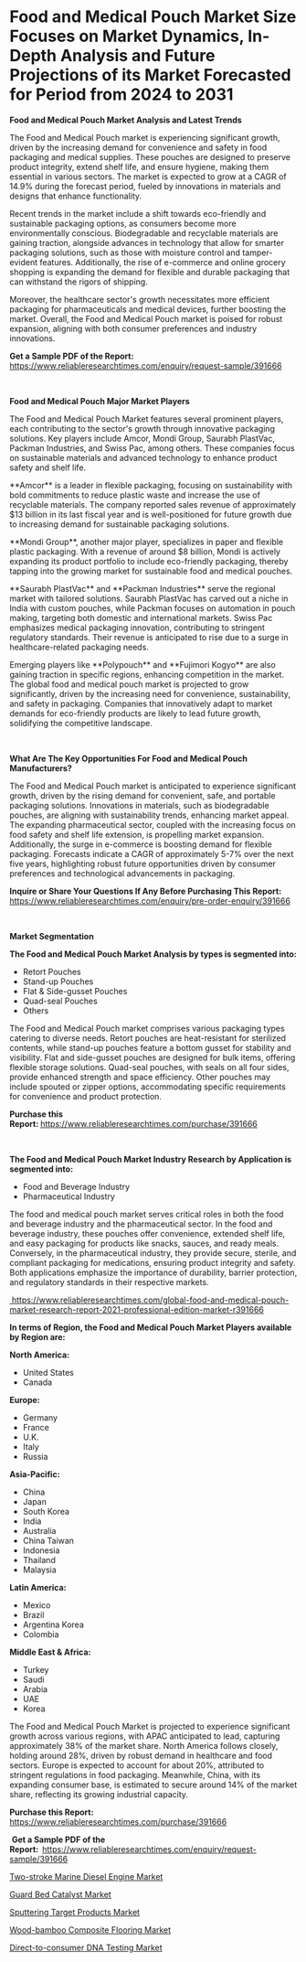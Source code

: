 <p><h1>Food and Medical Pouch Market Size Focuses on Market Dynamics, In-Depth Analysis and Future Projections of its Market Forecasted for Period from 2024 to 2031</h1></p><p><strong>Food and Medical Pouch Market Analysis and Latest Trends</strong></p>
<p><p>The Food and Medical Pouch market is experiencing significant growth, driven by the increasing demand for convenience and safety in food packaging and medical supplies. These pouches are designed to preserve product integrity, extend shelf life, and ensure hygiene, making them essential in various sectors. The market is expected to grow at a CAGR of 14.9% during the forecast period, fueled by innovations in materials and designs that enhance functionality.</p><p>Recent trends in the market include a shift towards eco-friendly and sustainable packaging options, as consumers become more environmentally conscious. Biodegradable and recyclable materials are gaining traction, alongside advances in technology that allow for smarter packaging solutions, such as those with moisture control and tamper-evident features. Additionally, the rise of e-commerce and online grocery shopping is expanding the demand for flexible and durable packaging that can withstand the rigors of shipping. </p><p>Moreover, the healthcare sector's growth necessitates more efficient packaging for pharmaceuticals and medical devices, further boosting the market. Overall, the Food and Medical Pouch market is poised for robust expansion, aligning with both consumer preferences and industry innovations.</p></p>
<p><strong>Get a Sample PDF of the Report:&nbsp;</strong> <a href="https://www.reliableresearchtimes.com/enquiry/request-sample/391666?utm_campaign=1777&utm_medium=2&utm_source=Github&utm_content=ia&utm_term=26102024&utm_id=food-and-medical-pouch">https://www.reliableresearchtimes.com/enquiry/request-sample/391666</a></p>
<p>&nbsp;</p>
<p><strong>Food and Medical Pouch Major Market Players</strong></p>
<p><p>The Food and Medical Pouch Market features several prominent players, each contributing to the sector's growth through innovative packaging solutions. Key players include Amcor, Mondi Group, Saurabh PlastVac, Packman Industries, and Swiss Pac, among others. These companies focus on sustainable materials and advanced technology to enhance product safety and shelf life.</p><p>**Amcor** is a leader in flexible packaging, focusing on sustainability with bold commitments to reduce plastic waste and increase the use of recyclable materials. The company reported sales revenue of approximately $13 billion in its last fiscal year and is well-positioned for future growth due to increasing demand for sustainable packaging solutions.</p><p>**Mondi Group**, another major player, specializes in paper and flexible plastic packaging. With a revenue of around $8 billion, Mondi is actively expanding its product portfolio to include eco-friendly packaging, thereby tapping into the growing market for sustainable food and medical pouches. </p><p>**Saurabh PlastVac** and **Packman Industries** serve the regional market with tailored solutions. Saurabh PlastVac has carved out a niche in India with custom pouches, while Packman focuses on automation in pouch making, targeting both domestic and international markets. Swiss Pac emphasizes medical packaging innovation, contributing to stringent regulatory standards. Their revenue is anticipated to rise due to a surge in healthcare-related packaging needs.</p><p>Emerging players like **Polypouch** and **Fujimori Kogyo** are also gaining traction in specific regions, enhancing competition in the market. The global food and medical pouch market is projected to grow significantly, driven by the increasing need for convenience, sustainability, and safety in packaging. Companies that innovatively adapt to market demands for eco-friendly products are likely to lead future growth, solidifying the competitive landscape.</p></p>
<p>&nbsp;</p>
<p><strong>What Are The Key Opportunities For Food and Medical Pouch Manufacturers?</strong></p>
<p><p>The Food and Medical Pouch market is anticipated to experience significant growth, driven by the rising demand for convenient, safe, and portable packaging solutions. Innovations in materials, such as biodegradable pouches, are aligning with sustainability trends, enhancing market appeal. The expanding pharmaceutical sector, coupled with the increasing focus on food safety and shelf life extension, is propelling market expansion. Additionally, the surge in e-commerce is boosting demand for flexible packaging. Forecasts indicate a CAGR of approximately 5-7% over the next five years, highlighting robust future opportunities driven by consumer preferences and technological advancements in packaging.</p></p>
<p><strong>Inquire or Share Your Questions If Any Before Purchasing This Report:</strong> <a href="https://www.reliableresearchtimes.com/enquiry/pre-order-enquiry/391666?utm_campaign=1777&utm_medium=2&utm_source=Github&utm_content=ia&utm_term=26102024&utm_id=food-and-medical-pouch">https://www.reliableresearchtimes.com/enquiry/pre-order-enquiry/391666</a></p>
<p>&nbsp;</p>
<p><strong>Market Segmentation</strong></p>
<p><strong>The Food and Medical Pouch Market Analysis by types is segmented into:</strong></p>
<p><ul><li>Retort Pouches</li><li>Stand-up Pouches</li><li>Flat & Side-gusset Pouches</li><li>Quad-seal Pouches</li><li>Others</li></ul></p>
<p><p>The Food and Medical Pouch market comprises various packaging types catering to diverse needs. Retort pouches are heat-resistant for sterilized contents, while stand-up pouches feature a bottom gusset for stability and visibility. Flat and side-gusset pouches are designed for bulk items, offering flexible storage solutions. Quad-seal pouches, with seals on all four sides, provide enhanced strength and space efficiency. Other pouches may include spouted or zipper options, accommodating specific requirements for convenience and product protection.</p></p>
<p><strong>Purchase this Report:&nbsp;</strong><a href="https://www.reliableresearchtimes.com/purchase/391666?utm_campaign=1777&utm_medium=2&utm_source=Github&utm_content=ia&utm_term=26102024&utm_id=food-and-medical-pouch">https://www.reliableresearchtimes.com/purchase/391666</a></p>
<p>&nbsp;</p>
<p><strong>The Food and Medical Pouch Market Industry Research by Application is segmented into:</strong></p>
<p><ul><li>Food and Beverage Industry</li><li>Pharmaceutical Industry</li></ul></p>
<p><p>The food and medical pouch market serves critical roles in both the food and beverage industry and the pharmaceutical sector. In the food and beverage industry, these pouches offer convenience, extended shelf life, and easy packaging for products like snacks, sauces, and ready meals. Conversely, in the pharmaceutical industry, they provide secure, sterile, and compliant packaging for medications, ensuring product integrity and safety. Both applications emphasize the importance of durability, barrier protection, and regulatory standards in their respective markets.</p></p>
<p><a href="https://www.reliableresearchtimes.com/global-food-and-medical-pouch-market-research-report-2021-professional-edition-market-r391666?utm_campaign=1777&utm_medium=2&utm_source=Github&utm_content=ia&utm_term=26102024&utm_id=food-and-medical-pouch">&nbsp;https://www.reliableresearchtimes.com/global-food-and-medical-pouch-market-research-report-2021-professional-edition-market-r391666</a></p>
<p><strong>In terms of Region, the Food and Medical Pouch Market Players available by Region are:</strong></p>
<p>
    <p> <strong> North America: </strong>
        <ul>
            <li>United States</li>
            <li>Canada</li>
        </ul>
        </p> 
    <p> <strong> Europe: </strong>
        <ul>
            <li>Germany</li>
            <li>France</li>
            <li>U.K.</li>
            <li>Italy</li>
            <li>Russia</li>
        </ul>
        </p> 
    <p> <strong> Asia-Pacific: </strong>
        <ul>
            <li>China</li>
            <li>Japan</li>
            <li>South Korea</li>
            <li>India</li>
            <li>Australia</li>
            <li>China Taiwan</li>
            <li>Indonesia</li>
            <li>Thailand</li>
            <li>Malaysia</li>
        </ul>
        </p> 
    <p> <strong> Latin America: </strong>
        <ul>
            <li>Mexico</li>
            <li>Brazil</li>
            <li>Argentina Korea</li>
            <li>Colombia</li>
        </ul>
        </p> 
    <p> <strong> Middle East & Africa: </strong>
        <ul>
            <li>Turkey</li>
            <li>Saudi</li>
            <li>Arabia</li>
            <li>UAE</li>
            <li>Korea</li>
        </ul>
    </p>
    </p>
<p><p>The Food and Medical Pouch Market is projected to experience significant growth across various regions, with APAC anticipated to lead, capturing approximately 38% of the market share. North America follows closely, holding around 28%, driven by robust demand in healthcare and food sectors. Europe is expected to account for about 20%, attributed to stringent regulations in food packaging. Meanwhile, China, with its expanding consumer base, is estimated to secure around 14% of the market share, reflecting its growing industrial capacity.</p></p>
<p><strong>Purchase this Report: </strong><a href="https://www.reliableresearchtimes.com/purchase/391666?utm_campaign=1777&utm_medium=2&utm_source=Github&utm_content=ia&utm_term=26102024&utm_id=food-and-medical-pouch">https://www.reliableresearchtimes.com/purchase/391666</a></p>
<p>&nbsp;<strong>Get a Sample PDF of the Report:&nbsp;&nbsp;</strong><a href="https://www.reliableresearchtimes.com/enquiry/request-sample/391666?utm_campaign=1777&utm_medium=2&utm_source=Github&utm_content=ia&utm_term=26102024&utm_id=food-and-medical-pouch">https://www.reliableresearchtimes.com/enquiry/request-sample/391666</a></p>
<p><strong></strong></p>
<p><p><a href="https://www.linkedin.com/pulse/market-insights-global-two-stroke-marine-diesel-engine-forecast-squlc?utm_campaign=1777&utm_medium=2&utm_source=Github&utm_content=ia&utm_term=26102024&utm_id=food-and-medical-pouch">Two-stroke Marine Diesel Engine Market</a></p><p><a href="https://github.com/MarilynDouglas476/Market-Research-Report-List-1/blob/main/guard-bed-catalyst-market.md?utm_campaign=1777&utm_medium=2&utm_source=Github&utm_content=ia&utm_term=26102024&utm_id=food-and-medical-pouch">Guard Bed Catalyst Market</a></p><p><a href="https://www.linkedin.com/pulse/regulatory-landscape-its-influence-global-sputtering-target-kq7mc?utm_campaign=1777&utm_medium=2&utm_source=Github&utm_content=ia&utm_term=26102024&utm_id=food-and-medical-pouch">Sputtering Target Products Market</a></p><p><a href="https://www.linkedin.com/pulse/wood-bamboo-composite-flooring-market-size-share-analysis-growth-mddee?utm_campaign=1777&utm_medium=2&utm_source=Github&utm_content=ia&utm_term=26102024&utm_id=food-and-medical-pouch">Wood-bamboo Composite Flooring Market</a></p><p><a href="https://www.linkedin.com/pulse/direct-to-consumer-dna-testing-market-regional-outlook-4pxxe?utm_campaign=1777&utm_medium=2&utm_source=Github&utm_content=ia&utm_term=26102024&utm_id=food-and-medical-pouch">Direct-to-consumer DNA Testing Market</a></p></p>